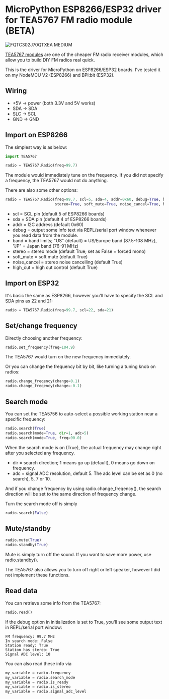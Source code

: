 # MicroPython ESP8266/ESP32 driver for TEA5767 FM radio module (BETA)

![FQTC302J70QTXEA MEDIUM](https://user-images.githubusercontent.com/44191076/64347645-d7d66f00-d026-11e9-87b5-4ae21e6115e9.jpg)

[TEA5767 modules](https://www.sparkfun.com/datasheets/Wireless/General/TEA5767.pdf) are one of the cheaper FM radio receiver modules, which allow you to build DIY FM radios real quick.

This is the driver for MicroPython on ESP8266/ESP32 boards. I've tested it on my NodeMCU V2 (ESP8266) and BPI:bit (ESP32).

## Wiring

* +5V -> power (both 3.3V and 5V works)
* SDA -> SDA
* SLC -> SCL
* GND -> GND

## Import on ESP8266

The simplest way is as below:

```python
import TEA5767

radio = TEA5767.Radio(freq=99.7)
```

The module would immediately tune on the frequency. If you did not specify a frequency, the TEA5767 would not do anything.

There are also some other options:

```python
radio = TEA5767.Radio(freq=99.7, scl=5, sda=4, addr=0x60, debug=True, band="US", 
                      stereo=True, soft_mute=True, noise_cancel=True, high_cut=True)
```

* scl = SCL pin (default 5 of ESP8266 boards)
* sda = SDA pin (default 4 of ESP8266 boards)
* addr = I2C address (default 0x60)
* debug = output some info text via REPL/serial port window whenever you read data from the module.
* band = band limits; "US" (default) = US/Europe band (87.5-108 MHz), "JP" = Japan band (76-91 MHz)
* stereo = stereo mode (default True; set as False = forced mono)
* soft_mute = soft mute (default True)
* noise_cancel = stereo noise cancelling (default True)
* high_cut = high cut control (default True)

## Import on ESP32

It's basic the same as ESP8266, however you'll have to specify the SCL and SDA pins as 22 and 21:

```python
radio = TEA5767.Radio(freq=99.7, scl=22, sda=21)
```
## Set/change frequency

Directly choosing another frequency:

```python
radio.set_frequency(freq=104.9)
```

The TEA5767 would turn on the new frequency immediately.

Or you can change the frequency bit by bit, like turning a tuning knob on radios:

```python
radio.change_freqency(change=0.1)
radio.change_freqency(change=-0.1)
```

## Search mode

You can set the TEA5756 to auto-select a possible working station near a specific frequency:

```python
radio.search(True)
radio.search(mode=True, dir=1, adc=5)
radio.search(mode=True, freq=90.0)
```

When the search mode is on (True), the actual frequency may change right after you selected any frequency.

* dir = search direction; 1 means go up (default), 0 means go down on frequency.
* adc = signal ADC resolution, default 5. The adc level can be set as 0 (no search), 5, 7 or 10.

And if you change frequency by using radio.change_freqency(), the search direction will be set to the same direction of frequency change.

Turn the search mode off is simply

```python
radio.search(False)
```

## Mute/standby

```python
radio.mute(True)
radio.standby(True)
```

Mute is simply turn off the sound. If you want to save more power, use radio.standby().

The TEA5767 also allows you to turn off right or left speaker, however I did not implement these functions.

## Read data

You can retrieve some info from the TEA5767:

```python
radio.read()
```

If the debug option in initialization is set to True, you'll see some output text in REPL/serial port window:

```
FM frequency: 99.7 MHz
In search mode: False
Station ready: True
Station has stereo: True
Signal ADC level: 10
```

You can also read these info via

```python
my_variable = radio.frequency
my_variable = radio.search_mode
my_variable = radio.is_ready
my_variable = radio.is_stereo
my_variable = radio.signal_adc_level
```

